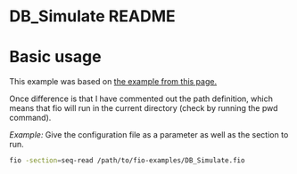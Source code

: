 DB_Simulate README
============

# Basic usage

This example was based on [the example from this page.](https://blog.dbi-services.com/flexible-io-simulating-database-like-io-activity-without-an-installed-database/)

Once difference is that I have commented out the path definition, which means that fio will run in the current directory (check by running the pwd command).

*Example:*
Give the configuration file as a parameter as well as the section to run.

```Bash
fio -section=seq-read /path/to/fio-examples/DB_Simulate.fio
```
